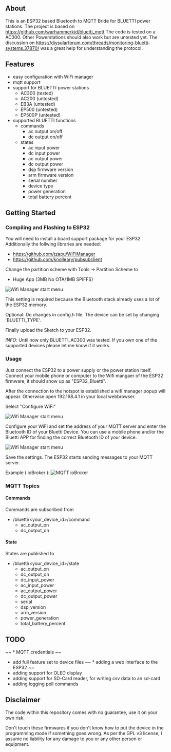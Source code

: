 ## About
This is an ESP32 based Bluetooth to MQTT Bride for BLUETTI power stations. The project is based on https://github.com/warhammerkid/bluetti_mqtt
The code is tested on a AC300. Other Powerstations should also work but are untested yet. The discussion on https://diysolarforum.com/threads/monitoring-bluetti-systems.37870/ was a great help for understanding the protocol. 

## Features

* easy configuration with WiFi manager
* mqtt support
* support for BLUETTI power stations
  * AC300 (tested) 
  * AC200 (untested)
  * EB3A (untested) 
  * EP500 (untested)
  * EP500P (untested)
* supported BLUETTI functions
  * commands
    * ac output on/off
    * dc output on/off
  * states
    * ac input power
    * dc input power
    * ac output power
    * dc output power
    * dsp firmware version
    * arm firmware version
    * serial number
    * device type
    * power generation
    * total battery percent

## Getting Started

### Compiling and Flashing to ESP32

You will need to install a board support package for your ESP32. Additionally the follwing libraries are needed: 

* https://github.com/tzapu/WiFiManager
* https://github.com/knolleary/pubsubclient

Change the partition scheme with Tools -> Partition Scheme to 
 	
* Huge App (3MB No OTA/1MB SPIFFS)
 
![Wifi Manager start menu](doc/images/partition.png)

This setting is required because the Bluetooth stack already uses a lot of the ESP32 memory. 

Optional: Do changes in config.h file. The device can be set by changing 'BLUETTI_TYPE'. 

Finally upload the Sketch to your ESP32.

*INFO*: Until now only BLUETTI_AC300 was tested. If you own one of the supported devices please let me know if it works.

### Usage

Just connect the ESP32 to a power supply or the power station itself. Connect your mobile phone or computer
to the Wifi mangaer of the ESP32 firmware, it should show up as "ESP32_Bluetti".

After the connection to the hotspot is established a wifi manager popup will appear. Otherwise
open 192.168.4.1 in your local webbrowser. 

Select "Configure WiFi"

![Wifi Manager start menu](doc/images/wifi_manager.png)

Configure your WiFi and set the address of your MQTT server and enter the Bluetooth ID of your 
Bluetti Device. You can use a mobile phone and/or the Bluetti APP for finding the correct Bluetooth ID of your device.

![Wifi Manager start menu](doc/images/wifi_setup.png)

Save the settings. The ESP32 starts sending messages to your MQTT server. 

Example ( ioBroker ):
![MQTT ioBroker](doc/images/iobroker.png)

### MQTT Topics

#### Commands
Commands are subscribed from 

* /bluetti/<your_device_id>/command
  * ac_output_on
  * dc_output_on

#### State
States are published to 
* /bluetti/<your_device_id>/state
  * ac_output_on
  * dc_output_on
  * dc_input_power
  * ac_input_power
  * ac_output_power
  * dc_output_power
  * serial
  * dsp_version
  * arm_version
  * power_generation
  * total_battery_percent
  

## TODO

~~ * MQTT credentials ~~
* add full feature set to device files
~~ * adding a web interface to the ESP32 ~~
* adding support for OLED display
* adding support for SD-Card reader, for writing csv data to an sd-card
* adding logging poll commands

## Disclaimer

The code within this repository comes with no guarantee, use it on your own risk.

Don't touch these firmwares if you don't know how to put the device in the programming mode if something goes wrong.
As per the GPL v3 license, I assume no liability for any damage to you or any other person or equipment.
